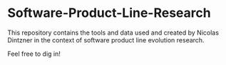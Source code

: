Software-Product-Line-Research
==============================

This repository contains the tools and data used and created by Nicolas Dintzner in the context of software product line evolution research. 

Feel free to dig in! 
